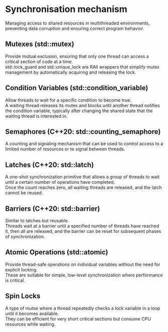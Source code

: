 Synchronisation mechanism
=========================
  
Managing access to shared resources in multithreaded environments, preventing data corruption and ensuring correct program behavior.  
  
Mutexes (std::mutex)
-----------------------
Provide mutual exclusion, ensuring that only one thread can access a critical section of code at a time.  
std::lock_guard and std::unique_lock are RAII wrappers that simplify mutex management by automatically acquiring and releasing the lock.  
  
Condition Variables (std::condition_variable)
---------------------------------------------
Allow threads to wait for a specific condition to become true.  
A waiting thread releases its mutex and blocks until another thread notifies the condition variable, typically after changing the shared state that the waiting thread is interested in.  
  
Semaphores (C++20: std::counting_semaphore)
-------------------------------------------
A counting and signaling mechanism that can be used to control access to a limited number of resources or to signal between threads.  
  
Latches (C++20: std::latch)
---------------------------
A one-shot synchronization primitive that allows a group of threads to wait until a certain number of operations have completed.  
Once the count reaches zero, all waiting threads are released, and the latch cannot be reused.  
  
Barriers (C++20: std::barrier)
------------------------------
Similar to latches but reusable.  
Threads wait at a barrier until a specified number of threads have reached it, then all are released, and the barrier can be reset for subsequent phases of synchronization.  
  
Atomic Operations (std::atomic)
-------------------------------
Provide thread-safe operations on individual variables without the need for explicit locking.  
These are suitable for simple, low-level synchronization where performance is critical.  
  
Spin Locks
----------
A type of mutex where a thread repeatedly checks a lock variable in a loop until it becomes available.  
They can be efficient for very short critical sections but consume CPU resources while waiting.  
